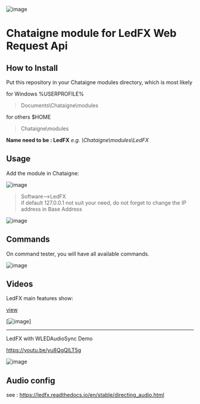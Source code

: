 ![image](https://user-images.githubusercontent.com/121941293/283798323-94bb9a2c-65b0-4d98-a483-e49d4d9b0eb1.png)

# Chataigne module for LedFX Web Request Api

## How to Install

Put this repository in your Chataigne modules directory, which is most likely

for Windows %USERPROFILE%
> Documents\\Chataigne\\modules

for others $HOME
> Chataigne\\modules

**Name need to be : LedFX** _e.g. \\Chataigne\\modules\\LedFX_

## Usage

Add the module in Chataigne:

![image](https://github.com/zak-45/LedFX-Chataigne-Module/assets/121941293/0eede26c-d8f1-4af5-b965-325e0ac8cc92)


> Software-->LedFX \
> if default 127.0.0.1 not suit your need, do not forget to change the IP address in Base Address

![image](https://github.com/zak-45/LedFX-Chataigne-Module/assets/121941293/0f917fa6-533c-4f4f-9c97-b3a7c0f5dc38)

## Commands

On command tester, you will have all available commands.

![image](https://github.com/zak-45/LedFX-Chataigne-Module/assets/121941293/c9eb510d-c234-45c0-b109-95a5015fcb6f)


## Videos

LedFX main features show:

[view](https://youtu.be/dSE_V5AC-nE)

[![image](https://github.com/zak-45/LedFX-Chataigne-Module/assets/121941293/49a5c934-4301-40b7-996a-23acac1e325f)]


---


LedFX with WLEDAudioSync Demo

https://youtu.be/yu8QgQlLT5g

![image](https://github.com/zak-45/LedFX-Chataigne-Module/assets/121941293/1940748f-2591-46c3-a49c-5fad536eb902)

## Audio config

see : https://ledfx.readthedocs.io/en/stable/directing_audio.html
